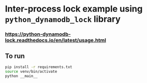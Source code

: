 # Inter-process lock example using `python_dynamodb_lock` library
### https://python-dynamodb-lock.readthedocs.io/en/latest/usage.html

## To run
```bash
pip install -r requirements.txt
source venv/bin/activate
python __main__
```
